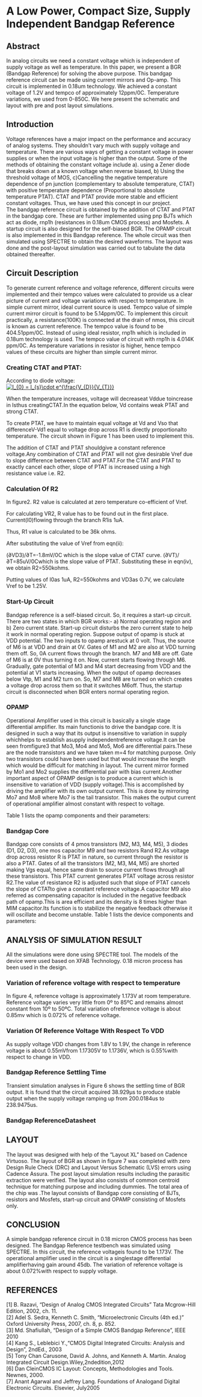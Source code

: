 # A Low Power, Compact Size, Supply Independent Bandgap Reference

## Abstract
In analog circuits we need a constant voltage which is independent of supply voltage as well as temperature. In this paper, we present a BGR (Bandgap Reference) for solving the above purpose. This bandgap reference circuit can be made using current mirrors and Op-amp. This circuit is implemented in 0.18um technology. We achieved a constant voltage of 1.2V and tempco of approximately 12ppm/0C. Temperature variations, we used from 0-850C. We here present the schematic and layout with pre and post layout simulations.

## Introduction
Voltage references have a major impact on the performance and accuracy of analog systems. They shouldn’t vary much with supply voltage and temperature. There are various ways of getting a constant voltage in power supplies or when the input voltage is higher than the output. Some of the methods of obtaining the constant voltage include a). using a Zener diode that breaks down at a known voltage when reverse biased, b) Using the threshold voltage of MOS, c)Cancelling the negative temperature dependence of pn junction (complementary to absolute temperature, CTAT) with positive temperature dependence (Proportional to absolute temperature PTAT). CTAT and PTAT provide more stable and efficient constant voltages. Thus, we have used this concept in our project.    
The bandgap reference circuit is obtained by the addition of CTAT and PTAT in the bandgap core. These are further implemented using pnp BJTs which act as diode, rnp1h (resistances in 0.18um CMOS process) and Mosfets. A startup circuit is also designed for the self-biased BGR. The OPAMP circuit is also implemented in this Bandgap reference. The whole circuit was then simulated using SPECTRE to obtain the desired waveforms. The layout was done and the post-layout simulation was carried out to tabulate the data obtained thereafter.

## Circuit Description
To generate current reference and voltage reference, different circuits were implemented and their tempco values were calculated to provide us a clear picture of current and voltage variations with respect to temperature. In simple current mirror, ideal current source is used. Tempco value of simple current mirror circuit is found to be 5.14ppm/0C. To implement this circuit practically, a resistance(100K) is connected at the drain of nmos, this circuit is known as current reference. The tempco value is found to be 404.51ppm/0C. Instead of using ideal resistor, rnp1h which is included in 0.18um technology is used. The tempco value of circuit with rnp1h is 4.014K ppm/0C. As temperature variations in resistor is higher, hence tempco values of these circuits are higher than simple current mirror. 

### Creating CTAT and PTAT:  
According to diode voltage:  
<a href="https://www.codecogs.com/eqnedit.php?latex=I_{0}&space;=&space;I_{s}\cdot&space;e^{\frac{V_{D}}{V_{T}}}" target="_blank"><img src="https://latex.codecogs.com/gif.latex?I_{0}&space;=&space;I_{s}\cdot&space;e^{\frac{V_{D}}{V_{T}}}" title="I_{0} = I_{s}\cdot e^{\frac{V_{D}}{V_{T}}}" /></a>

When the temperature increases, voltage will decreaseat Vddue toincrease in Isthus creatingCTAT.In the equation below, Vd contains weak PTAT and strong CTAT.  


To create PTAT, we have to maintain equal voltage at Vd and Vso that differenceV-Vd1 equal to voltage drop across R1 is directly proportionalto temperature. The circuit shown in Figure 1 has been used to implement this.  


The addition of CTAT and PTAT shouldgive a constant reference voltage.Any combination of CTAT and PTAT will not give desirable Vref due to slope difference between CTAT and PTAT.For the CTAT and PTAT to exactly cancel each other, slope of PTAT is increased using a high resistance value i.e. R2.


### Calculation Of R2
In figure2. R2 value is calculated at zero temperature co-efficient of Vref.  


For calculating VR2, R value has to be found out in the first place. Current(I0)flowing through the branch R1is 1uA.  


Thus, R1 value is calculated to be 36k ohms.  


After substituting the value of Vref from eqn(ii):  


(∂VD3)/∂T=-1.8mV/0C which is the slope value of CTAT curve. (∂VT)/∂T=85uV/0Cwhich is the slope value of PTAT. Substituting these in eqn(iv), we obtain R2=550kohms.  



Putting values of I0as 1uA, R2=550kohms and VD3as 0.7V, we calculate Vref to be 1.25V.


### Start-Up Circuit

Bandgap reference is a self-biased circuit. So, it requires a start-up circuit. There are two states in which BGR works:- a) Normal operating region and b) Zero current state. Start-up circuit disturbs the zero current state to help it work in normal operating region. Suppose output of opamp is stuck at VDD potential. The two inputs to opamp arestuck at 0 volt. Thus, the source of M6 is at VDD and drain at 0V. Gates of M1 and M2 are also at VDD turning them off. So, 0A current flows through the branch. M7 and M8 are off. Gate of M6 is at 0V thus turning it on. Now, current starts flowing through M6. Gradually, gate potential of M3 and M4 start decreasing from VDD and the potential at V1 starts increasing. When the output of opamp decreases below Vtp, M1 and M2 turn on. So, M7 and M8 are turned on which creates a voltage drop across them so that it switches M6off. Thus, the startup circuit is disconnected when BGR enters normal operating region.

### OPAMP  

Operational Amplifier used in this circuit is basically a single stage differential amplifier. Its main functionis to drive the bandgap core. It is designed in such a way that its output is insensitive to variation in supply whichhelps to establish asupply independentreference voltage.It can be seen fromfigure3 that Mo3, Mo4 and Mo5, Mo6 are differential pairs.These are the node transistors and we have taken m=4 for matching purpose. Only two transistors could have been used but that would increase the length which would be difficult for matching in layout. The current mirror formed by Mo1 and Mo2 supplies the differential pair with bias current.Another important aspect of OPAMP design is to produce a current which is insensitive to variation of VDD (supply voltage).This is accomplished by driving the amplifier with its own output current. This is done by mirroring Mo7 and Mo8 where Mo7 is the tail transistor. This makes the output current of operational amplifier almost constant with respect to voltage.

Table 1 lists the opamp components and their parameters:




### Bandgap Core  
Bandgap core consists of 4 pmos transistors (M2, M3, M4, M5), 3 diodes (D1, D2, D3), one mos capacitor M9 and two resistors Rand R2.As voltage drop across resistor R is PTAT in nature, so current through the resistor is also a PTAT. Gates of all the transistors (M2, M3, M4, M5) are shorted making Vgs equal, hence same drain to source current flows through all these transistors. This PTAT current generates PTAT voltage across resistor R2.The value of resistance R2 is adjusted such that slope of PTAT cancels the slope of CTATto give a constant reference voltage.A capacitor M9 also referred as compensating capacitor is included in the negative feedback path of opamp.This is area efficient and its density is 8 times higher than MIM capacitor.Its function is to stabilize the negative feedback otherwise it will oscillate and become unstable.
Table 1 lists the device components and parameters:


## ANALYSIS OF SIMULATION RESULT  

All the simulations were done using SPECTRE tool. The models of the device were used based on XFAB Technology. 0.18 micron process has been used in the design.

### Variation of reference voltage with respect to temperature  
In figure 4, reference voltage is approximately 1.173V at room temperature. Reference voltage varies very little from 0º to 85ºC and remains almost constant from 10º to 50ºC. Total variation ofreference voltage is about 0.85mv which is 0.072% of reference voltage. 


### Variation Of Reference Voltage With Respect To VDD  
As supply voltage VDD changes from 1.8V to 1.9V, the change in reference voltage is about 0.55mVfrom 1.17305V to 1.1736V, which is 0.55%with respect to change in VDD.  


### Bandgap Reference Settling Time  
Transient simulation analyses in Figure 6 shows the settling time of BGR output. It is found that the circuit acquired 38.929μs to produce stable output when the supply voltage ramping up from 200.0184us to 238.9475us.



### Bandgap ReferenceDatasheet


## LAYOUT

The layout was designed with help of the “Layout XL” based on Cadence Virtuoso. The layout of BGR as shown in figure 7 was completed with zero Design Rule Check (DRC) and Layout Versus Schematic (LVS) errors using Cadence Assura. The post layout simulation results including the parasitic extraction were verified. The layout also consists of common centroid technique for matching purpose and including dummies. The total area of the chip was .The layout consists of Bandgap core consisting of BJTs, resistors and Mosfets, start-up circuit and OPAMP consisting of Mosfets only.  

## CONCLUSION  

A simple bandgap reference circuit in 0.18 micron CMOS process has been designed. The Bandgap Reference testbench was simulated using SPECTRE. In this circuit, the reference voltageis found to be 1.173V. The operational amplifier used in the circuit is a singlestage differential amplifierhaving gain around 45db. The variation of reference voltage is about 0.072%with respect to supply voltage.  

## REFERENCES  
[1] B. Razavi, “Design of Analog CMOS Integrated Circuits” Tata Mcgrow-Hill Edition, 2002, ch. 11.  
[2] Adel S. Sedra, Kenneth C. Smith, “Microelectronic Circuits (4th ed.)” Oxford University Press, 2007, ch. 8, p. 852.  
[3] Md. Shafiullah, “Design of a Simple CMOS Bandgap Reference”, IEEE 2010  
[4] Kang S., Leblebici Y.,“CMOS Digital Integrated Circuits: Analysis and Design”, 2ndEd., 2003  
[5] Tony Chan Carusone, David A. Johns, and Kenneth A. Martin. Analog Integrated Circuit Design.Wiley,2ndedition,2012  
[6] Dan CleinCMOS IC Layout: Concepts, Methodologies and Tools. Newnes, 2000.  
[7] Anant Agarwal and Jeffrey Lang. Foundations of Analogand Digital Electronic Circuits. Elsevier, July2005



